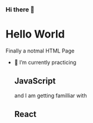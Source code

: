 ### Hi there 👋

<h1>Hello World</h1>
<p>Finally a notmal HTML Page </p>


- 🌱 I’m currently practicing <h2> JavaScript </h2> and I am getting familliar with <h2>React</h2>

<!--
**esteecodes/EsteeCodes** is a ✨ _special_ ✨ repository because its `README.md` (this file) appears on your GitHub profile.

Here are some ideas to get you started:

- 🔭 I’m currently working on ...
- 👯 I’m looking to collaborate on ...
- 🤔 I’m looking for help with ...
- 💬 Ask me about ...
- 📫 How to reach me: ...
- 😄 Pronouns: ...
- ⚡ Fun fact: ...
-->

